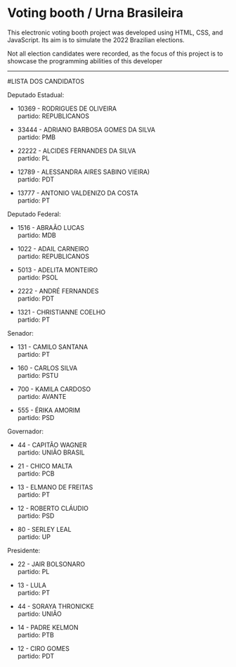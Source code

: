 # Voting booth / Urna Brasileira
This electronic voting booth project was developed using HTML, CSS, and JavaScript.
Its aim is to simulate the 2022 Brazilian elections. 

Not all election candidates were recorded, as the focus of this project is to showcase
the programming abilities of this developer

--------------------------------------------------------------------------------------
#LISTA DOS CANDIDATOS

Deputado Estadual:
- 10369 - RODRIGUES DE OLIVEIRA<br>partido: REPUBLICANOS
  
- 33444 - ADRIANO BARBOSA GOMES DA SILVA<br>partido: PMB
  
- 22222 - ALCIDES FERNANDES DA SILVA<br>partido: PL

- 12789 - ALESSANDRA AIRES SABINO VIEIRA)<br>partido: PDT

- 13777 - ANTONIO VALDENIZO DA COSTA<br>partido: PT

Deputado Federal:
- 1516 - ABRAÃO LUCAS<br>partido: MDB

- 1022 - ADAIL CARNEIRO<br>partido: REPUBLICANOS

- 5013 - ADELITA MONTEIRO<br>partido: PSOL

- 2222 - ANDRÉ FERNANDES<br>partido: PDT

- 1321 - CHRISTIANNE COELHO<br>partido: PT

Senador:
- 131 - CAMILO SANTANA<br>partido: PT

- 160 - CARLOS SILVA<br>partido: PSTU

- 700 - KAMILA CARDOSO<br>partido: AVANTE

- 555 - ÉRIKA AMORIM<br>partido: PSD

Governador:
- 44 - CAPITÃO WAGNER<br>partido: UNIÃO BRASIL

- 21 - CHICO MALTA<br>partido: PCB

- 13 - ELMANO DE FREITAS<br>partido: PT

- 12 - ROBERTO CLÁUDIO<br>partido: PSD

- 80 - SERLEY LEAL<br>partido: UP

Presidente:
- 22 - JAIR BOLSONARO<br>partido: PL

- 13 - LULA<br>partido: PT

- 44 - SORAYA THRONICKE<br>partido: UNIÃO

- 14 - PADRE KELMON<br>partido: PTB

- 12 - CIRO GOMES<br>partido: PDT
